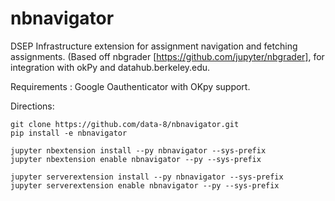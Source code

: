 # nbnavigator
DSEP Infrastructure extension for assignment navigation and fetching assignments. (Based off nbgrader [https://github.com/jupyter/nbgrader], for integration with okPy and datahub.berkeley.edu.

Requirements : Google Oauthenticator with OKpy support. 

Directions:

    git clone https://github.com/data-8/nbnavigator.git
    pip install -e nbnavigator

    jupyter nbextension install --py nbnavigator --sys-prefix
    jupyter nbextension enable nbnavigator --py --sys-prefix

    jupyter serverextension install --py nbnavigator --sys-prefix
    jupyter serverextension enable nbnavigator --py --sys-prefix